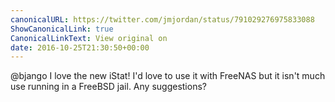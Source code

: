 ```yaml
---
canonicalURL: https://twitter.com/jmjordan/status/791029276975833088
ShowCanonicalLink: true
CanonicalLinkText: View original on
date: 2016-10-25T21:30:50+00:00
---
```

@bjango I love the new iStat! I'd love to use it with FreeNAS but it isn't much use running in a FreeBSD jail. Any suggestions?
